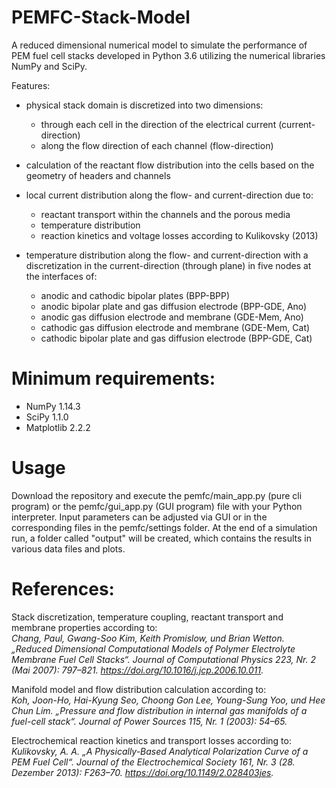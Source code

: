 # PEMFC-Stack-Model
A reduced dimensional numerical model to simulate the performance of PEM fuel cell stacks developed in Python 3.6 utilizing the numerical libraries NumPy and SciPy.

Features:
- physical stack domain is discretized into two dimensions:
    - through each cell in the direction of the electrical current (current-direction)
    - along the flow direction of each channel (flow-direction)

- calculation of the reactant flow distribution into the cells 
  based on the geometry of headers and channels
  
- local current distribution along the flow- and current-direction due to:
    - reactant transport within the channels and the porous media
    - temperature distribution
    - reaction kinetics and voltage losses according to Kulikovsky (2013)
     
- temperature distribution along the flow- and current-direction with a discretization in the current-direction (through plane) in five nodes at the interfaces of:
    - anodic and cathodic bipolar plates (BPP-BPP)
    - anodic bipolar plate and gas diffusion electrode (BPP-GDE, Ano)
    - anodic gas diffusion electrode and membrane (GDE-Mem, Ano)
    - cathodic gas diffusion electrode and membrane (GDE-Mem, Cat)        
    - cathodic bipolar plate and gas diffusion electrode (BPP-GDE, Cat)

# Minimum requirements:
- NumPy 1.14.3
- SciPy 1.1.0
- Matplotlib 2.2.2

# Usage
Download the repository and execute the pemfc/main_app.py (pure cli program) or 
the pemfc/gui_app.py (GUI program) file with your Python interpreter. Input
parameters can be adjusted via GUI or in  the corresponding files in the
pemfc/settings folder. 
At the end of a simulation run, a folder called "output" will be created, 
which contains the results in various data files and plots.

# References:
Stack discretization, temperature coupling, reactant transport and membrane properties according to:  
*Chang, Paul, Gwang-Soo Kim, Keith Promislow, und Brian Wetton. „Reduced Dimensional Computational Models of Polymer Electrolyte Membrane Fuel Cell Stacks“. Journal of Computational Physics 223, Nr. 2 (Mai 2007): 797–821. https://doi.org/10.1016/j.jcp.2006.10.011.*

Manifold model and flow distribution calculation according to:  
*Koh, Joon-Ho, Hai-Kyung Seo, Choong Gon Lee, Young-Sung Yoo, und Hee Chun Lim. „Pressure and flow distribution in internal gas manifolds of a fuel-cell stack“. Journal of Power Sources 115, Nr. 1 (2003): 54–65.*

Electrochemical reaction kinetics and transport losses according to:  
*Kulikovsky, A. A. „A Physically-Based Analytical Polarization Curve of a PEM Fuel Cell“. Journal of the Electrochemical Society 161, Nr. 3 (28. Dezember 2013): F263–70. https://doi.org/10.1149/2.028403jes.*



